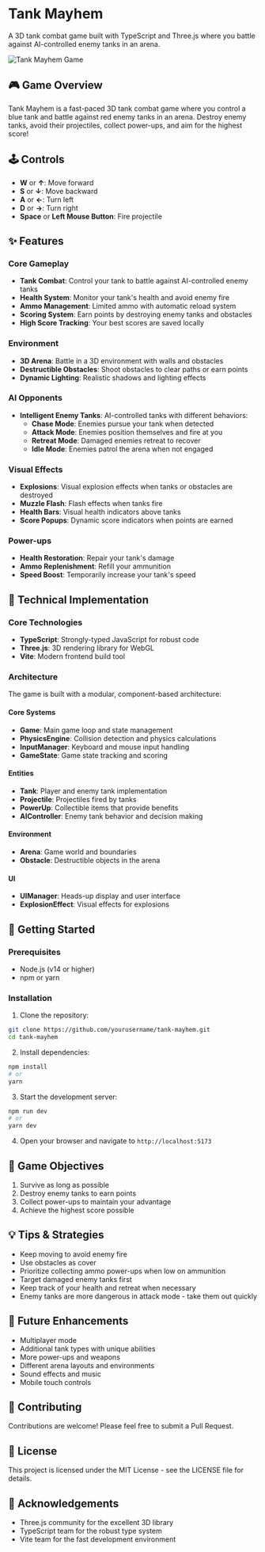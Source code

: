 # Tank Mayhem

A 3D tank combat game built with TypeScript and Three.js where you battle against AI-controlled enemy tanks in an arena.

![Tank Mayhem Game](https://i.imgur.com/placeholder.jpg)

## 🎮 Game Overview

Tank Mayhem is a fast-paced 3D tank combat game where you control a blue tank and battle against red enemy tanks in an arena. Destroy enemy tanks, avoid their projectiles, collect power-ups, and aim for the highest score!

## 🕹️ Controls

- **W** or **↑**: Move forward
- **S** or **↓**: Move backward
- **A** or **←**: Turn left
- **D** or **→**: Turn right
- **Space** or **Left Mouse Button**: Fire projectile

## ✨ Features

### Core Gameplay
- **Tank Combat**: Control your tank to battle against AI-controlled enemy tanks
- **Health System**: Monitor your tank's health and avoid enemy fire
- **Ammo Management**: Limited ammo with automatic reload system
- **Scoring System**: Earn points by destroying enemy tanks and obstacles
- **High Score Tracking**: Your best scores are saved locally

### Environment
- **3D Arena**: Battle in a 3D environment with walls and obstacles
- **Destructible Obstacles**: Shoot obstacles to clear paths or earn points
- **Dynamic Lighting**: Realistic shadows and lighting effects

### AI Opponents
- **Intelligent Enemy Tanks**: AI-controlled tanks with different behaviors:
  - **Chase Mode**: Enemies pursue your tank when detected
  - **Attack Mode**: Enemies position themselves and fire at you
  - **Retreat Mode**: Damaged enemies retreat to recover
  - **Idle Mode**: Enemies patrol the arena when not engaged

### Visual Effects
- **Explosions**: Visual explosion effects when tanks or obstacles are destroyed
- **Muzzle Flash**: Flash effects when tanks fire
- **Health Bars**: Visual health indicators above tanks
- **Score Popups**: Dynamic score indicators when points are earned

### Power-ups
- **Health Restoration**: Repair your tank's damage
- **Ammo Replenishment**: Refill your ammunition
- **Speed Boost**: Temporarily increase your tank's speed

## 🔧 Technical Implementation

### Core Technologies
- **TypeScript**: Strongly-typed JavaScript for robust code
- **Three.js**: 3D rendering library for WebGL
- **Vite**: Modern frontend build tool

### Architecture
The game is built with a modular, component-based architecture:

#### Core Systems
- **Game**: Main game loop and state management
- **PhysicsEngine**: Collision detection and physics calculations
- **InputManager**: Keyboard and mouse input handling
- **GameState**: Game state tracking and scoring

#### Entities
- **Tank**: Player and enemy tank implementation
- **Projectile**: Projectiles fired by tanks
- **PowerUp**: Collectible items that provide benefits
- **AIController**: Enemy tank behavior and decision making

#### Environment
- **Arena**: Game world and boundaries
- **Obstacle**: Destructible objects in the arena

#### UI
- **UIManager**: Heads-up display and user interface
- **ExplosionEffect**: Visual effects for explosions

## 🚀 Getting Started

### Prerequisites
- Node.js (v14 or higher)
- npm or yarn

### Installation

1. Clone the repository:
```bash
git clone https://github.com/yourusername/tank-mayhem.git
cd tank-mayhem
```

2. Install dependencies:
```bash
npm install
# or
yarn
```

3. Start the development server:
```bash
npm run dev
# or
yarn dev
```

4. Open your browser and navigate to `http://localhost:5173`

## 🎯 Game Objectives

1. Survive as long as possible
2. Destroy enemy tanks to earn points
3. Collect power-ups to maintain your advantage
4. Achieve the highest score possible

## 💡 Tips & Strategies

- Keep moving to avoid enemy fire
- Use obstacles as cover
- Prioritize collecting ammo power-ups when low on ammunition
- Target damaged enemy tanks first
- Keep track of your health and retreat when necessary
- Enemy tanks are more dangerous in attack mode - take them out quickly

## 🔮 Future Enhancements

- Multiplayer mode
- Additional tank types with unique abilities
- More power-ups and weapons
- Different arena layouts and environments
- Sound effects and music
- Mobile touch controls

## 🤝 Contributing

Contributions are welcome! Please feel free to submit a Pull Request.

## 📝 License

This project is licensed under the MIT License - see the LICENSE file for details.

## 🙏 Acknowledgements

- Three.js community for the excellent 3D library
- TypeScript team for the robust type system
- Vite team for the fast development environment
